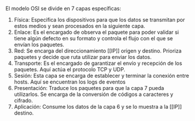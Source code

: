 El modelo OSI se divide en 7 capas específicas:
1. Física: Especifica los dispositivos para que los datos se transmitan por estos medios y sean procesados en la siguiente capa.
2. Enlace: Es el encargado de observa el paquete para poder validar si tiene algún defecto en su formato y controla el flujo con el que se envían los paquetes.
3. Red: Se encarga del direccionamiento [[IP]] origen y destino. Prioriza paquetes y decide que ruta utilizar para enviar los datos.
4. Transporte: Es el encargado de garantizar el envío y recepción de los paquetes. Aquí actúa el protocolo TCP y UDP.
5. Sesión: Esta capa se encarga de establecer y terminar la conexión entre hosts. Aquí se encuentran los logs de eventos
6. Presentación: Traduce los paquetes para que la capa 7 pueda utilizarlos. Se encarga de la conversión de códigos a caracteres y cifrado.
7. Aplicación: Consume los datos de la capa 6 y se lo muestra a la [[IP]] destino.